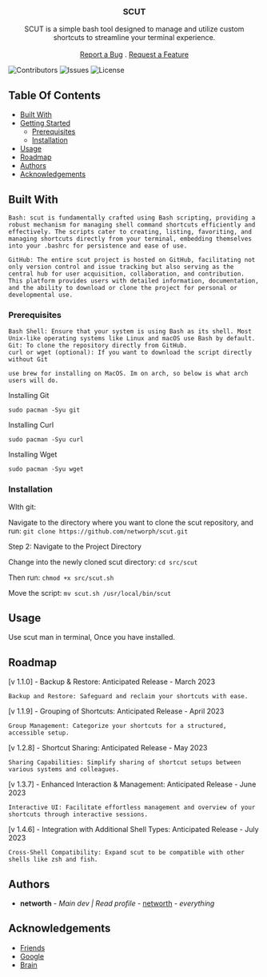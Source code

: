 <br/>
<p align="center">
  <h3 align="center">SCUT</h3>

  <p align="center">
    SCUT is a simple bash tool designed to manage and utilize custom shortcuts to streamline your terminal experience.
    <br/>
    <br/>
    <a href="https://github.com/networph/scut/issues">Report a Bug</a>
    .
    <a href="https://github.com/networph/scut/issues">Request a Feature</a>
  </p>
</p>

![Contributors](https://img.shields.io/github/contributors/networph/scut?color=dark-green) ![Issues](https://img.shields.io/github/issues/networph/scut) ![License](https://img.shields.io/github/license/networph/scut) 

## Table Of Contents

* [Built With](#built-with)
* [Getting Started](#getting-started)
  * [Prerequisites](#prerequisites)
  * [Installation](#installation)
* [Usage](#usage)
* [Roadmap](#roadmap)
* [Authors](#authors)
* [Acknowledgements](#acknowledgements)

## Built With

    Bash: scut is fundamentally crafted using Bash scripting, providing a robust mechanism for managing shell command shortcuts efficiently and effectively. The scripts cater to creating, listing, favoriting, and managing shortcuts directly from your terminal, embedding themselves into your .bashrc for persistence and ease of use.

    GitHub: The entire scut project is hosted on GitHub, facilitating not only version control and issue tracking but also serving as the central hub for user acquisition, collaboration, and contribution. This platform provides users with detailed information, documentation, and the ability to download or clone the project for personal or developmental use.

### Prerequisites

    Bash Shell: Ensure that your system is using Bash as its shell. Most Unix-like operating systems like Linux and macOS use Bash by default.
    Git: To clone the repository directly from GitHub.
    curl or wget (optional): If you want to download the script directly without Git

    use brew for installing on MacOS. Im on arch, so below is what arch users will do.
    
Installing Git

```sudo pacman -Syu git```

Installing Curl

```sudo pacman -Syu curl```

Installing Wget

```sudo pacman -Syu wget```

### Installation

WIth git:

Navigate to the directory where you want to clone the scut repository, and run:
```git clone https://github.com/networph/scut.git```

Step 2: Navigate to the Project Directory

Change into the newly cloned scut directory:
```cd src/scut```

Then run:
```chmod +x src/scut.sh```

Move the script:
```mv scut.sh /usr/local/bin/scut```

## Usage

Use scut man in terminal, Once you have installed.

## Roadmap

[v 1.1.0] - Backup & Restore: Anticipated Release - March 2023

    Backup and Restore: Safeguard and reclaim your shortcuts with ease.

[v 1.1.9] - Grouping of Shortcuts: Anticipated Release - April 2023

    Group Management: Categorize your shortcuts for a structured, accessible setup.

[v 1.2.8] - Shortcut Sharing: Anticipated Release - May 2023

    Sharing Capabilities: Simplify sharing of shortcut setups between various systems and colleagues.

[v 1.3.7] - Enhanced Interaction & Management: Anticipated Release - June 2023

    Interactive UI: Facilitate effortless management and overview of your shortcuts through interactive sessions.

[v 1.4.6] - Integration with Additional Shell Types: Anticipated Release - July 2023

    Cross-Shell Compatibility: Expand scut to be compatible with other shells like zsh and fish.


## Authors

* **networth** - *Main dev | Read profile* - [networth](https://github.com/networph/) - *everything*

## Acknowledgements

* [Friends]()
* [Google]()
* [Brain]()
